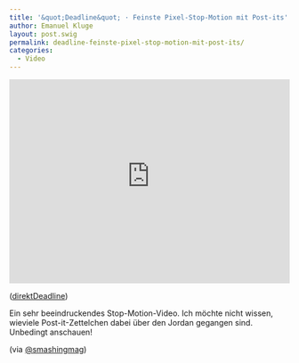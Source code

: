```yaml
---
title: '&quot;Deadline&quot; · Feinste Pixel-Stop-Motion mit Post-its'
author: Emanuel Kluge
layout: post.swig
permalink: deadline-feinste-pixel-stop-motion-mit-post-its/
categories:
  - Video
---
```

<div style="position: relative; max-width: 640px; padding-top: 72.727273%; margin: 1em 0; overflow: hidden">
  <iframe width="640" height="480" src="https://www.youtube-nocookie.com/embed/BpWM0FNPZSs?rel=0" frameborder="0" allowfullscreen style="position: absolute; top: 0; right: 0; bottom: 0; left: 0; width: 100%; height: 100%"></iframe>
</div>

([direktDeadline][video])

Ein sehr beeindruckendes <span lang="en">Stop-Motion-Video</span>. Ich möchte nicht wissen, wieviele <span lang="en">Post-it</span>-Zettelchen dabei über den Jordan gegangen sind. Unbedingt anschauen!

(via [@smashingmag][smashingmag])

[video]: http://www.youtube.com/watch?v=BpWM0FNPZSs
[smashingmag]: http://twitter.com/smashingmag/status/2117352939
